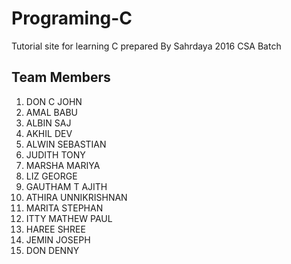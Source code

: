 # Programing-C
Tutorial site for learning C prepared By Sahrdaya 2016 CSA Batch

## Team Members
1. DON C JOHN 
2. AMAL BABU  
3. ALBIN SAJ  
4. AKHIL DEV  
5. ALWIN SEBASTIAN  
6. JUDITH TONY 
7. MARSHA MARIYA
8. LIZ GEORGE
9. GAUTHAM T AJITH
10. ATHIRA UNNIKRISHNAN
11. MARITA STEPHAN
12. ITTY MATHEW PAUL
13. HAREE SHREE
14. JEMIN JOSEPH
15. DON DENNY
